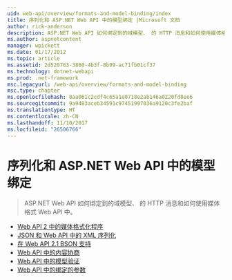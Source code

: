 ```yaml
---
uid: web-api/overview/formats-and-model-binding/index
title: 序列化和 ASP.NET Web API 中的模型绑定 |Microsoft 文档
author: rick-anderson
description: ASP.NET Web API 如何绑定到的域模型、 的 HTTP 消息和如何使用媒体格式 Web API 中。
ms.author: aspnetcontent
manager: wpickett
ms.date: 01/17/2012
ms.topic: article
ms.assetid: 2d520763-3860-4b3f-8b99-ac71fb01cf37
ms.technology: dotnet-webapi
ms.prod: .net-framework
msc.legacyurl: /web-api/overview/formats-and-model-binding
msc.type: chapter
ms.openlocfilehash: 8aa061c2cdf4c65a1e0718e2ab146a0220fd8ee6
ms.sourcegitcommit: 9a9483aceb34591c97451997036a9120c3fe2baf
ms.translationtype: HT
ms.contentlocale: zh-CN
ms.lasthandoff: 11/10/2017
ms.locfileid: "26506766"
---
```

<a name="serialization-and-model-binding-in-aspnet-web-api"></a>序列化和 ASP.NET Web API 中的模型绑定
====================
> ASP.NET Web API 如何绑定到的域模型、 的 HTTP 消息和如何使用媒体格式 Web API 中。


- [Web API 2 中的媒体格式化程序](media-formatters.md)
- [JSON 和 Web API 中的 XML 序列化](json-and-xml-serialization.md)
- [在 Web API 2.1 BSON 支持](bson-support-in-web-api-21.md)
- [Web API 中的内容协商](content-negotiation.md)
- [Web API 中的模型验证](model-validation-in-aspnet-web-api.md)
- [Web API 中的绑定的参数](parameter-binding-in-aspnet-web-api.md)

